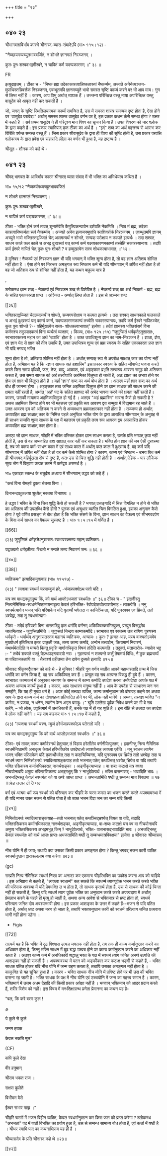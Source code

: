+++
title = "२३"

+++


## ०४० २३
श्रीभागवताविर्भाव कारणे श्रीनारद-व्यास-संवादेऽपि (भा० ११५।१२) - 

"नैष्कम्र्यमप्यच्युतभाववर्जितं, न शोभते ज्ञानमलं निरञ्जनम् । 

कुतः पुनः शश्वदभद्रमीश्वरे, न चापितं कर्म यदप्यकारणम् ॥" ३८ ॥ 

FR 

इत्युदाहृतम् । टीका च - "निष्क ब्रह्म तदेकाकारत्वान्निष्कतारूपं नैष्कर्म्यम्, अज्यते अनेनेत्यञ्जन-मुपाधिस्तन्निवर्त्तकं निरञ्जनम्, एवम्भूतमपि ज्ञानमच्युते भावो समस्त सृष्टि काय्यं करने पर भी आप माय। गुण से लिप्त नहीं हैं । कारण, आप विभु अर्थात् व्यापक हैं । तज्जन्य परिच्छिन्न वस्तु माया अपरिच्छिन्न वस्तु वासुदेव को आवृत नहीं कर सकती है । 

जो, जगत् के सृष्टि स्थितिलयात्मक कार्य्यं समन्वित है, उस में समस्त शास्त्र समन्वय दृष्ट होता है, ऐसा होने पर 'वासुदेव परावेदाः" अर्थात् समस्त शास्त्र वासुदेव वर्णन पर है, इस प्रकार कथन कंसे सम्भव होगा ? उत्तर में कहते है । सर्व प्रथम वासुदेव ने ही परिदृश्य मान विश्व का सृजन किया है। उक्त विवरण को चार श्लोक के द्वारा कहते हैं। इस प्रकार स्वामिपाद कृत टीका का अर्थ है । "इदं" शब्द का अर्थ महत्तत्त्व से आरम्भ कर विरिति पर्यन्त समस्त वस्तु हैं । जिस प्रकार श्रीवासुदेव के द्वारा ही विश्व की सृष्टि होती है, उस प्रकार परवत्ति श्लोकत्रय के द्वारा प्रवेश एवं संहारादि लीला का वर्णन भी हुआ है, यह द्रष्टव्य है । 

श्रीसूत - शौनक को कहे थे - 


## ०४१ २३
श्रीमद् भागवत के आविर्भाव कारण श्रीनारद व्यास संवाद में भी भक्ति का अभिधेयत्व कथित है । 

भा० १५/१२ "नैष्कर्म्यमध्यच्युतभाववजितं 

न शोभते ज्ञानमलं निरञ्जनम् । 

कुतः पुनः शश्वदभद्रमीश्वरे, 

न चापितं कर्म यदप्यकारणम् ॥" ३८॥ 

टीका - भक्ति होनं कर्म तावत् शून्यमेवेति कैमुत्यिकन्यायेन दर्शयति नैकमिति । निष्व मं ब्रह्म, तदेका कारत्वानिष्कर्मता रूपं नैष्कर्म्यम् । अज्यते अनेन इत्यजनमुपाधि स्तशिवर्त्तकं निरञ्जनम् । एवम्भूतमपि ज्ञानम् अच्युते भावो भक्तिस्तद्वज्जितं चेत् अलमत्यर्थं न शोभते, सम्यक् परोक्षाय न कल्पते इत्यर्थः । तदा शश्वत् साधन काले फल काले च अभद्र दुःखरूपं यत् काम्यं कर्म यक्ष्य्यकारणमकाम्यं तच्चेति चकारस्यान्वयः । तदपि कर्म ईश्वरे नापितं चेत् कुतः पुनः शोभते ? व हम्मुखत्वेन सत्त्व शोधकत्वाभावात् ॥”१२॥ 

हे मुनिवर ! नैष्कर्म्य एवं निरञ्जन ज्ञान भी यदि भगवान् में भक्ति शून्य होता है, तो वह ज्ञान अतिशय शोभित नहीं होता है । ऐसा होने पर निरन्तर अमङ्गल रूप निष्काम कर्म भी यदि श्रीभगवान् में अर्पित नहीं होता है तो वह जो अतिशय रूप से शोभित नहीं होता है, यह कथन बाहुल्य मात्र है 

, 

श्लोकस्थ ज्ञान शब्द - नैष्कर्म्य एवं निरञ्जन शब्द से विशेषित है । नैष्कर्म्य शब्द का अर्थ निष्कर्म - ब्रह्म, ब्रह्म के सहित एकाकारता प्राप्त । अञ्जित - अर्थात् लिप्त होता है । इस से अञ्जन शब्द

[[३६]]

भक्तिस्तद्वज्जितं चेदलमत्यर्थं न शोभते, सम्यगपरोक्षाय न कल्पत इत्यर्थः । तदा शश्वत् साधनकाले फलकाले च अभद्रं दुःखरूपं यत् काम्यं कर्म्म, यदप्यकारणमकाम्यं तच्चेति चकारस्यान्वयः, तदपि कर्म ईश्वरे नापितञ्चेत् कुतः पुनः शोभते ?-- वहिर्मुखत्वेन सत्त्व- शोधकत्वाभावात्" इत्येषा । तदेवं ज्ञानस्य भक्तिसंसर्ग विना कर्मणश्च तदुपपादकत्वं विना व्यर्थत्वं व्यक्तम् । किञ्च, (भा० १२५।१५) "जुगुप्सितं धर्मकृतेऽनुशासतः, स्वभावरक्तस्य महान का अर्थ 'उपाधि' होता है । उक्त उपाधिशून्य ज्ञान का नाम-निरञ्जन है । ज्ञाता, ज्ञेय, एवं ज्ञान भेद से ज्ञान की तीन उपाधि हैं, उक्त उपाधित्रय शून्य एवं ब्रह्म स्वरूप के सहित एकाकारता प्रप्त ज्ञान भी यदि भगवद् भक्ति 

शून्य होता है तो, अतिशय शोभित नहीं होता है । अर्थात् सम्यक् रूप से अपरोक्ष साक्षात् कार का योग्य नहीं होता है, अभिप्राय यह है कि -ज्ञान साधक अहं ब्रह्मास्मि" इस प्रकार स्वरूप के सहित जीवाभेद भावना करते करते जिस समय पृथिवी, जल, तेज, वायु, आकाश, एवं अहङ्कार प्रभृति तत्त्वरूप आवरण समूह को अतिक्रम करता है, उस समय साधक को अहं तत्त्वोपाधि अहमिका विलुप्ता हो जाती है, अतः ज्ञाता का अभाव होने पर ज्ञेय एवं ज्ञान भी विलुप्त होते हैं । यहाँ 'ज्ञान' शब्द का अर्थ बोध होता है । अतएव यहाँ ज्ञान शब्द का अर्थ बोध ही जानना होगा । अहङ्कार तत्व जनित अहमिका विलुप्त होने पर ज्ञान साधक की साधन करने की क्षमता नहीं रहती है, अर्थात् 'अहं' पद के सहित ब्रह्मपद की अभेद भावना करने की क्षमता नहीं रहती है। कारण, उसकी मायामय अहमिकाविलुप्त हो गई है । अतएव "अहं ब्रह्मास्मि" भावना कैसे हो सकती है ? अथच अहमिका विनष्ट होने पर भी महत्तत्त्व एवं प्रकृति रूप आवरण द्वय सम्मुख में विद्यमान रह जाते हैं । उक्त आवरण द्वय को अतिक्रम न करने से अव्यवधान ब्रह्ममाक्षात्कार नहीं होता है । तज्जन्य हो अर्थात् अव्यवहित ब्रह्म साक्षात् कार के निमित्त पहले अनुष्ठित भक्ति योग के द्वारा आराधित श्रीभगवान् के अनुग्रह से ही साधन सम्पत्ति शून्य साधक के पक्ष में महत्तत्त्व एवं प्रकृति तत्त्व रूप आवरण द्वय अपसारित होकर अव्यवहित ब्रह्म साक्षात् कार होता है। 

अतएव जो ज्ञान साधक, श्रीहरि में भक्ति वज्जित होकर ज्ञान साधन करता है, उसके प्रति भगवत् कृपा नहीं होती है, उस से वह अव्यवहित ब्रह्म साक्षात् कार नहीं कर सकता है। भक्ति होन ज्ञान की जब ऐसी दुरवस्था है, तब जो काम्य कर्म-साधन काल में एवं साध्य काल में अर्थात् फल काल में दुःखमय है, वह कर्म यदि श्रीभगवान् में अर्पित नहीं होता है तो वह कर्म कैसे शोभित होगा ? कारण, काम्य एवं निष्काम - उभय बिध कर्म ही श्रीभगवद् वहिर्मुखता दोष से दुष्ट हैं, अतः उस से चित्त शुद्धि नहीं होती है । अर्थात् ऐहिक - पार लौकिक सुख भोग में वितृष्णा उत्पन्न करने में कर्मद्वय असमर्थ है । 

भा० एकादश स्कन्ध के चतुर्दश अध्याय में श्रीभगवान् उद्धव को कहे हैं । 

"कथं विना रोमहर्ष दुवता चेतसा विना । 

दिनानन्दाक्षुकलया शुध्येत् भक्तया विनाशयः ॥ 

हे उद्धव ! भक्ति के विना चित्त शुद्धि कैसे हो सकती है ? भगवत् प्रसङ्गादि में चित्त विगलित न होने से भक्ति का अस्तित्व की उपलब्धि कैसे होगी ? पुलक एवं अश्रुधार व्यतीत चित्त विगलित हुआ, इसका अनुमान कैसे होगा ? पूर्व वर्णित प्रसङ्ग से बोध होता है कि भक्ति संसर्ग के विना, ज्ञान साधन का वैफल्य एवं श्रीभगवदर्पण के बिना कर्म साधन का वैफल्य सुस्पष्ट है । भा० १।५।१५ में वर्णित है । 

[[66]]

(२३) जुगुप्सितं धर्मकृतेऽनुशासतः स्वभावरक्तस्य महान् व्यतिक्रमः । 

यद्वाक्यतो धर्मइतीतरः स्थितो न मन्यते तस्य निवारणं जनः ॥ ३६ ॥ 

[[४०]] 

[[38]]

व्यतिक्रमः" इत्यादिकमुक्त्वाह (भा० ११५१७) - 



(२३) " त्यक्त्वा स्वधर्मं चरणाम्बुजं हरे, -भंजन्नपक्वोऽथ पत्तो यदि । 

यत्र क्व वाभद्रमभूदमुष्य किं, को वार्थ आप्तोऽभजतां स्वधर्मतः ॥" ३६॥ टीका च - " इदानीस्तु नित्यनैमित्तिक-स्वधर्मनिष्ठामप्यनादृत्य केवलं हरिभक्ति- रेवोपदेष्टव्येत्याशयेनाह - त्यक्त्वेति । ननु स्वधर्मत्यागेन भजन् भत्ति परिपाकेन यदि वृतार्थो भवेत्तदा न काचिञ्चिन्ता, यदि पुनरपवव एव म्रियते, ततो भ्रश्येद्वा, तदा तु स्वधम्मंत्याग- 

टीका - तदेवं हरियशो बिना भारतादिषु कृत धर्मादि वर्णनम् अकिञ्चित्करमित्युक्त, प्रत्युत विरुद्धमेव जातमित्याह - जुगुप्सितमिति । जुगुप्सतं निन्दय काम्यकर्मादि। स्वभावत एव रक्तस्य तत्र रागिणः पुरुषस्य धर्मकृते - धर्मार्थम् अनुशासतस्तव महानयं व्यतिक्रमः, अन्यायः । कुतः ? इत्यत आह, यस्य वाक्यतोऽयमेव मुख्योधर्म इतिस्थित इतरः प्राकृती जतः, तस्य काम्य कर्मादे, अन्येन तत्त्वज्ञेन, क्रियमाणं निवारणं, यथार्थमेतदिति न मन्यते किन्तु प्रवृत्ति मार्गानधिकृत विषयं तदिति कल्पयति । तदुक्तं, मतान्तरोप- न्यासेन भट्ट :- " तथैवं शक्यते वक्तुं येऽन्धपङ्गवादयो नराः । गृहस्यत्वं न शक्यन्ते कर्त्तुं तेषामयं विधिः, नै'ठुक ब्रह्मचर्य्यं वा परिव्राजकतापि वा । तैरवश्यं ग्रहीतव्या तेन दावेन दुच्यते इत्यादि ॥१५॥ 

श्रीनारद श्रीकृष्णद्वैपायन को कहे थे - हे मुनिवर ! श्रीहरि गुण वर्णन व्यतीत आपने महाभारतादि ग्रन्थ में जिस धर्मादि का वर्णन किया है, वह सब अकिञ्चित् कर हैं । प्रत्युत वह सब अत्यन्त विरुद्ध ही हुये हैं । कारण, स्वभावतः काम्यकर्म में अनुरक्त जनगण के सम्बन्ध में काम्य कर्मादि उपदेश करना धर्मोपदेष्टा आपके पक्ष में अयन्त अन्याय कार्य्यं हुआ है । कारण, आप साधारण मनुष्य नहीं हैं । आप के उपदेश से साधारण जन गण समझेंगे, कि यह ही मुख्य धर्म है । अपर कोई तत्त्वज्ञ व्यक्ति, काम्य कर्मानुष्ठान को दोषावह कहने पर अथवा आप के द्वारा काम्य कर्म का दोषावहत्व प्रतिपादित होने पर भी, लोक नही मानेगे । अथवा, तस्वज्ञ व्यक्ति "न कर्मणा, न प्रजया, न धनेन, त्यागेन केन अमृत बमाहुः ।" श्रुति उल्लेख पूर्वक निषेध करने पर भी वे सब कहेंगे, – जो लोक, प्रवृत्तिमार्ग में अनधिकारी हैं, उनके पक्ष में ही यह श्रुति है । इस रीति से तत्त्वज्ञ का उपदेश वे लोक नहीं मानेगे । यह सब कहकर भा० १।५।१७ में कहते हैं, 

(२३) "त्यक्त्वा स्वधर्मं चरण. म्बुजं हरेर्भजन्नपक्कोऽय पतेत्ततो यदि । 

यत्र क्व वाभद्रमभुदमुष्य कि को वार्थ आप्तोऽभजतां स्वधर्मतः ॥" ३६॥ 

टीका- एवं तावत् काम्य कर्मादेरनर्थ हेतुत्वात् तं विहाय हरेर्लीलेव वर्णनीयेत्युक्तम् । इदानीन्तु नित्य नैमित्तिक स्वधर्मनिष्ठामपि अनादृत्य केवलं हरिभक्तिरेव उपदेष्टध्ये त्याशयेनाह त्यक्त्वा एवेति । ननु स्वधम त्यागेन भजन् भक्ति परिपाकेण यदि कृतार्थोभवेत् तदा न कदाचिच्चिन्ता, यदि पुनरपक्व एव भ्रियेत ततो भ्रश्येद्वा तदा च स्वधर्म त्याग निमित्तोऽनर्थः स्यादित्याशङ्कयाह ततो भजनात् पतेत् कथञ्चित् भ्रश्येत् भ्रियेत वा यदि तथापि भक्ति रसिकस्य कर्मानधिकारात् नानर्थशङ्का । अङ्गीकृत्याप्याह । वा शब्दः कटाक्षे यत्र क्ववा नीचयोनावपि अमुष्य भक्तिरसिकस्य अभद्रमभूत् किं ? नाभूदेवेत्यर्थ । भक्ति वासनासद् - भावादिति भावः । अभजद्भिस्तु केवलं स्वधर्मतः को वा अर्थः आप्तः प्राप्तः । अभजतामिति षष्ठी तु सम्बन्ध मात्र विवक्षया ॥ १७ ॥ ਸੰਤ ਕਰਮ ਹੀ ਹੈ ਪਰ 

वर्ण एवं आश्रम धर्म रूप स्वधर्म को परित्याग कर श्रीहरि के चरण कमल का भजन करते करते अपक्वावस्था में ही यदि मानव उक्त भजन से पतित पोता है तो उक्त भजन विज्ञ जन का जन्म यदि किसी 



[[४१]]

निमित्तोऽनर्थः स्यादित्याशङ्कयाह--ततो भजनात् पतेत् कथञ्चिद्भ्रश्येत् त्रियत वा यदि, तदादि भक्तिरसिकस्य कर्मानधिकारात् नानर्थशङ्का, अङ्गीकृत्याप्याह, वा-शब्दः कटाक्षे यत्र क्व वा नीचयोनावपि अमुष्य भक्तिरसिकस्य अभद्रमभूत् किम् ? नाभूदेवेत्यर्थः, भक्ति- वासनासद्भावादिति भावः । अभजद्भिस्तु केवलं स्वधर्मतः को वार्थ आप्तः प्राप्तः अभजतामिति षष्ठी तु सम्बन्धमात्रविवक्षया" इत्येषा ॥ श्रीनारदः श्रीव्यासम् ॥ 

नीच योनि में ही जाय; तथापि क्या उसका किसी प्रकार अमङ्गल होगा ? किन्तु भगवद् भजन कारी व्यक्ति स्वधर्मानुष्ठान द्वाराफललाभ क्या करेगा ॥२३॥ 

(gc) 

सम्प्रति नित्य नैमित्तिक स्वधर्म निष्ठा का अनादर कर एकमात्र श्रीहरिभक्ति का उपदेश करना आप को चाहिये । इस अभिप्राय से कहते हैं, "त्यक्त्वा स्वधम्र्मं" कह सकते कि स्वधर्म्म त्यागपूर्वक भजन करते करते भक्ति की परिपाक अवस्था में यदि प्रेमभक्ति ल भ होता है, तो साधक कृतार्थ होता है, उस से साधक की कोई चिन्ता नहीं हो सकती है, किन्तु यदि स्वधर्म त्याग पूर्वक भक्ति का अनुष्ठान करते करते अपक्वदशा में अर्थात् प्रेमलाभ करने के पहले ही मृत्यु हो जाती है, अथवा अन्य आवेश से भक्तिमात्र से भ्रष्ट होता तो, स्वधर्म परित्याग जनित दोष अवश्यम्भावी होगा। इस प्रकार आशङ्का के उत्तर में कहते हैं--भजन से यदि पतित होता है, अर्थात् भ्रष्ट अथवा मरण हो जाता है, तथापि भक्तघनुष्ठान कारी को स्वधर्म परित्याग जनित प्रत्यवाय भागी नहीं होना पड़ेगा । 

- Figis 

[[72]]

तात्पर्य यह है कि भक्ति में दृढ़ विश्वास उत्पन्न जवतक नहीं होता है, तब तक ही काम्य कर्मानुष्ठान करने का अधिकार होता है, किन्तु भक्ति साधन में दृढ़ श्रद्धा उत्पन्न होने पर काम्य कर्मानुष्ठान करने का अधिकार नहीं रहता है । अतएव काम्य कर्म में अनधिकारी श्रद्धालु भक्त के पक्ष में स्वधर्म त्याग जनित अनर्थ उत्पत्ति की आशङ्का नहीं हो सकती है । अपक्वावस्था में पतन को अङ्कीकार कर कटाक्ष भङ्गी से कहते हैं, - भक्ति साधक पतित होकर यदि नीच योनि में जन्म ग्रहण करता है, तथापि उसका अमङ्गल नहीं होता है । काकूक्ति से यह सूचित हुआ है । कारण - भक्ति साधक नीच योनि में प्रविष्ट होने पर भी उस की भक्ति वासना रह जाती है। भक्ति साधक के पक्ष में नीच योनि एवं उच्चयोनि में जन्म का महत्त्व समान है । कारण, भक्तिमार्ग में उत्तम अधम देहादि की किसी प्रकार अपेक्षा नहीं है । भगवान् भक्तिमान् को आदर प्रदान करते हैं, शरीर विशेष को नहीं। इस विषय में मनःशिक्षाग्रन्थ प्रणेता प्रेमानन्द का कथन यह है- 

"बल, कि करे बरण कुल ! 

த 

ये कुले से कुले 

जनम हउक 

केवल भकति मूल" 

(CF) 

कपि कुले देख 

वीर हनुमान् 

श्रीराम भकत राज । 

राक्षस कुलेते 

विभीषण वैसे 

ईश्वर सभार माझ ।" 

श्रीहरि चरणों में भजन विहीन व्यक्ति, केवल स्वधर्मानुष्ठान कर किस फल को प्राप्त करेगा ? श्लोकस्थ "अभजतां" पद में षष्ठी विभक्ति का प्रयोग हुआ है, उस से सम्बन्ध सामान्य बोध होता है, एवं कर्त्ता में षष्ठी है । श्रीधर स्वामि पाद का कथनाभिप्राय यह ही है । 

श्रीव्यासदेव के प्रति श्रीनारद कहे थे ॥२३॥ 

[[४२]] 


